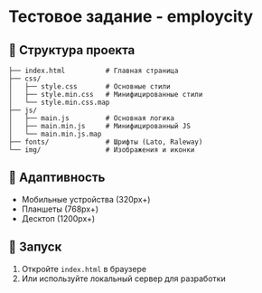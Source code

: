 # Тестовое задание - employcity

## 📁 Структура проекта

```
├── index.html          # Главная страница
├── css/
│   ├── style.css       # Основные стили
│   ├── style.min.css   # Минифицированные стили
│   └── style.min.css.map
├── js/
│   ├── main.js         # Основная логика
│   ├── main.min.js     # Минифицированный JS
│   └── main.min.js.map
├── fonts/              # Шрифты (Lato, Raleway)
└── img/                # Изображения и иконки
```

## 📱 Адаптивность

- Мобильные устройства (320px+)
- Планшеты (768px+)
- Десктоп (1200px+)

## 🚀 Запуск

1. Откройте `index.html` в браузере
2. Или используйте локальный сервер для разработки
